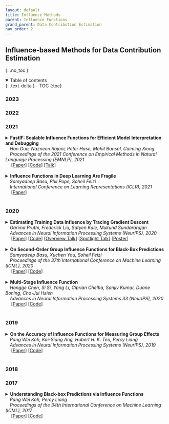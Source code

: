 ```yaml
---
layout: default
title: Influence Methods
parent: Influence Functions
grand_parent: Data Contribution Estimation
nav_order: 2
---
```


## Influence-based Methods for Data Contribution Estimation
{: .no_toc }

<!--
## Table of contents
{: .no_toc .text-delta }
-->

<details open markdown="block">
  <summary>
    Table of contents
  </summary>
  {: .text-delta }
- TOC
{:toc}
</details>


### 2023


### 2022


### 2021
<details><summary><b>FastIF: Scalable Influence Functions for Efficient Model Interpretation and Debugging</b> 
<br>
&emsp;<i>Han Guo, Nazneen Rajani, Peter Hase, Mohit Bansal, Caiming Xiong</i>
<br>
&emsp;<i>Proceedings of the 2021 Conference on Empirical Methods in Natural Language Processing (EMNLP), 2021</i>
<br>&emsp;
[<a target="_blank" rel="noopener noreferrer" href="https://aclanthology.org/2021.emnlp-main.808/">Paper</a>]
[<a target="_blank" rel="noopener noreferrer" href="https://github.com/salesforce/fast-influence-functions">Code</a>]
[<a target="_blank" rel="nonopener noreferrer" href="https://aclanthology.org/2021.emnlp-main.808.mp4">Talk</a>]
<br>
<br>
</summary>
  <blockquote> <b>Abstract:</b> Influence functions approximate the “influences” of training data-points for test predictions and have a wide variety of applications. Despite the popularity, their computational cost does not scale well with model and training data size. We present FastIF, a set of simple modifications to influence functions that significantly improves their run-time. We use k-Nearest Neighbors (kNN) to narrow the search space down to a subset of good candidate data points, identify the configurations that best balance the speed-quality trade-off in estimating the inverse Hessian-vector product, and introduce a fast parallel variant. Our proposed method achieves about 80X speedup while being highly correlated with the original influence values. With the availability of the fast influence functions, we demonstrate their usefulness in four applications. First, we examine whether influential data-points can “explain” test time behavior using the framework of simulatability. Second, we visualize the influence interactions between training and test data-points. Third, we show that we can correct model errors by additional fine-tuning on certain influential data-points, improving the accuracy of a trained MultiNLI model by 2.5% on the HANS dataset. Finally, we experiment with a similar setup but fine-tuning on datapoints not seen during training, improving the model accuracy by 2.8% and 1.7% on HANS and ANLI datasets respectively. Overall, our fast influence functions can be efficiently applied to large models and datasets, and our experiments demonstrate the potential of influence functions in model interpretation and correcting model errors.
<br><br>

<!--
<details><summary><b>Notes</b></summary>TEXT
<br><br></details>
-->

<details><summary><b>Bibtex</b></summary>
{% raw %}
<pre><code>@inproceedings{guo-etal-2021-fastif,
    title = "{F}ast{IF}: Scalable Influence Functions for Efficient Model Interpretation and Debugging",
    author = "Guo, Han  and
      Rajani, Nazneen  and
      Hase, Peter  and
      Bansal, Mohit  and
      Xiong, Caiming",
    editor = "Moens, Marie-Francine  and
      Huang, Xuanjing  and
      Specia, Lucia  and
      Yih, Scott Wen-tau",
    booktitle = "Proceedings of the 2021 Conference on Empirical Methods in Natural Language Processing",
    month = nov,
    year = "2021",
    address = "Online and Punta Cana, Dominican Republic",
    publisher = "Association for Computational Linguistics",
    url = "https://aclanthology.org/2021.emnlp-main.808",
    doi = "10.18653/v1/2021.emnlp-main.808",
    pages = "10333--10350"
}</code></pre>
{% endraw %}
</details>
</blockquote>
</details>


<details><summary><b>Influence Functions in Deep Learning Are Fragile </b> 
<br>
&emsp;<i>Samyadeep Basu, Phil Pope, Soheil Feizi</i>
<br>
&emsp;<i>International Conference on Learning Representations (ICLR), 2021</i>
<br>&emsp;
[<a target="_blank" rel="noopener noreferrer" href="https://openreview.net/forum?id=xHKVVHGDOEk">Paper</a>]
<!--
[<a target="_blank" rel="noopener noreferrer" href="">Code</a>]
-->
<br>
<br>
</summary>
  <blockquote> <b>Abstract:</b> Influence functions approximate the effect of training samples in test-time predictions and have a wide variety of applications in machine learning interpretability and uncertainty estimation. A commonly-used (first-order) influence function can be implemented efficiently as a post-hoc method requiring access only to the gradients and Hessian of the model. For linear models, influence functions are well-defined due to the convexity of the underlying loss function and are generally accurate even across difficult settings where model changes are fairly large such as estimating group influences. Influence functions, however, are not well-understood in the context of deep learning with non-convex loss functions.  In this paper, we provide a comprehensive and large-scale empirical study of successes and failures of influence functions in neural network models trained on datasets such as Iris, MNIST, CIFAR-10 and ImageNet. Through our extensive experiments, we show that the network architecture, its depth and width, as well as the extent of model parameterization and regularization techniques have strong effects in the accuracy of influence functions. In particular, we find that (i) influence estimates are fairly accurate for shallow networks, while for deeper networks the estimates are often erroneous; (ii) for certain network architectures and datasets, training with weight-decay regularization is important to get high-quality influence estimates; and (iii) the accuracy of influence estimates can vary significantly depending on the examined test points. These results suggest that in general influence functions in deep learning are fragile and call for developing improved influence estimation methods to mitigate these issues in non-convex setups.
<br><br>

<!--
<details><summary><b>Notes</b></summary>TEXT
<br><br></details>
-->

<details><summary><b>Bibtex</b></summary>
{% raw %}
<pre><code>@inproceedings{
basu2021influence,
title={Influence Functions in Deep Learning Are Fragile},
author={Samyadeep Basu and Phil Pope and Soheil Feizi},
booktitle={International Conference on Learning Representations},
year={2021},
url={https://openreview.net/forum?id=xHKVVHGDOEk}
}</code></pre>
{% endraw %}
</details>
</blockquote>
</details>


### 2020
<a id="2020-influence"></a>
<details><summary><b>Estimating Training Data Influence by Tracing Gradient Descent</b> 
<br>
&emsp;<i>Garima Pruthi, Frederick Liu, Satyen Kale, Mukund Sundararajan</i>
<br>
&emsp;<i>Advances in Neural Information Processing Systems (NeurIPS), 2020</i>
<br>&emsp;
[<a target="_blank" rel="noopener noreferrer" href="https://proceedings.neurips.cc/paper/2020/hash/e6385d39ec9394f2f3a354d9d2b88eec-Abstract.html">Paper</a>]
[<a target="_blank" rel="noopener noreferrer" href="https://github.com/frederick0329/TracIn">Code</a>]
[<a target="_blank" rel="noopener noreferrer" href="https://videos.neurips.cc/category/34/search/Estimating%20Training%20Data/video/slideslive-38936700?t=27">Overview Talk</a>]
[<a target="_blank" rel="noopener noreferrer" href="https://videos.neurips.cc/category/34/search/Estimating%20Training%20Data/video/slideslive-38937872?t=0">Spotlight Talk</a>]
[<a target="_blank" rel="noopener noreferrer" href="https://github.com/frederick0329/TracIn/blob/master/figures/neurips_poster.pdf">Poster</a>]
<br>
<br>
</summary>
  <blockquote> <b>Abstract:</b> We introduce a method called TracIn that computes the influence of a training example on a prediction made by the model. The idea is to trace how the loss on the test point changes during the training process whenever the training example of interest was utilized. We provide a scalable implementation of TracIn via: (a) a first-order gradient approximation to the exact computation, (b) saved checkpoints of standard training procedures, and (c) cherry-picking layers of a deep neural network. In contrast with previously proposed methods, TracIn is simple to implement; all it needs is the ability to work with gradients, checkpoints, and loss functions. The method is general. It applies to any machine learning model trained using stochastic gradient descent or a variant of it, agnostic of architecture, domain and task. We expect the method to be widely useful within processes that study and improve training data.
<br><br>

<!--
<details><summary><b>Notes</b></summary>TEXT
<br><br></details>
-->

<details><summary><b>Bibtex</b></summary>
{% raw %}
<pre><code> @article{pruthi2020estimating,
  title={Estimating training data influence by tracing gradient descent},
  author={Pruthi, Garima and Liu, Frederick and Kale, Satyen and Sundararajan, Mukund},
  journal={Advances in Neural Information Processing Systems},
  volume={33},
  pages={19920--19930},
  year={2020}
}</code></pre>
{% endraw %}
</details>
</blockquote>
</details>


<details><summary><b>On Second-Order Group Influence Functions for Black-Box Predictions</b>
<br>
&emsp;<i>Samyadeep Basu, Xuchen You, Soheil Feizi</i>
<br>
&emsp;<i>Proceedings of the 37th International Conference on Machine Learning (ICML), 2020</i>
<br>&emsp;
[<a target="_blank" rel="noopener noreferrer" href="https://proceedings.mlr.press/v119/basu20b.html">Paper</a>]
[<a target="_blank" rel="noopener noreferrer" href="LINK">Code</a>]
<br><br></summary>
  
<blockquote> <b>Abstract:</b> With the rapid adoption of machine learning systems in sensitive applications, there is an increasing need to make black-box models explainable. Often we want to identify an influential group of training samples in a particular test prediction for a given machine learning model. Existing influence functions tackle this problem by using first-order approximations of the effect of removing a sample from the training set on model parameters. To compute the influence of a group of training samples (rather than an individual point) in model predictions, the change in optimal model parameters after removing that group from the training set can be large. Thus, in such cases, the first-order approximation can be loose. In this paper, we address this issue and propose second-order influence functions for identifying influential groups in test-time predictions. For linear models, across different sizes and types of groups, we show that using the proposed second-order influence function improves the correlation between the computed influence values and the ground truth ones. We also show that second-order influence functions could be used with optimization techniques to improve the selection of the most influential group for a test-sample.
<br><br>

<details><summary><b>Bibtex</b></summary>
{% raw %}
<pre><code> @InProceedings{pmlr-v119-basu20b,
  title = 	 {On Second-Order Group Influence Functions for Black-Box Predictions},
  author =       {Basu, Samyadeep and You, Xuchen and Feizi, Soheil},
  booktitle = 	 {Proceedings of the 37th International Conference on Machine Learning},
  pages = 	 {715--724},
  year = 	 {2020},
  editor = 	 {III, Hal Daumé and Singh, Aarti},
  volume = 	 {119},
  series = 	 {Proceedings of Machine Learning Research},
  month = 	 {13--18 Jul},
  publisher =    {PMLR},
  pdf = 	 {http://proceedings.mlr.press/v119/basu20b/basu20b.pdf},
  url = 	 {https://proceedings.mlr.press/v119/basu20b.html}
}
</code></pre>
{% endraw %}
</details>

</blockquote></details>


<details><summary><b>Multi-Stage Influence Function</b> 
<br>
&emsp;<i>Hongge Chen, Si Si, Yang Li, Ciprian Chelba, Sanjiv Kumar, Duane Boning, Cho-Jui Hsieh</i>
<br>
&emsp;<i>Advances in Neural Information Processing Systems 33 (NeurIPS), 2020</i>
<br>&emsp;
[<a target="_blank" rel="noopener noreferrer" href="https://proceedings.neurips.cc/paper/2020/hash/95e62984b87e90645a5cf77037395959-Abstract.html">Paper</a>]
[<a target="_blank" rel="noopener noreferrer" href="">Code</a>]
<br>
<br>
</summary>
  <blockquote> <b>Abstract:</b> Multi-stage training and knowledge transfer, from a large-scale pretraining task to various finetuning tasks, have revolutionized natural language processing and computer vision resulting in state-of-the-art performance improvements. In this paper, we develop a multi-stage influence function score to track predictions from a finetuned model all the way back to the pretraining data. With this score, we can identify the pretraining examples in the pretraining task that contribute most to a prediction in the finetuning task. The proposed multi-stage influence function generalizes the original influence function for a single model in (Koh &Liang, 2017), thereby enabling influence computation through both pretrained and finetuned models. We study two different scenarios with the pretrained embedding fixed or updated in the finetuning tasks. We test our proposed method in various experiments to show its effectiveness and potential applications.
<br><br>

<!--
<details><summary><b>Notes</b></summary>TEXT
<br><br></details>
-->

<details><summary><b>Bibtex</b></summary>
{% raw %}
<pre><code> @article{chen2020multi,
  title={Multi-stage influence function},
  author={Chen, Hongge and Si, Si and Li, Yang and Chelba, Ciprian and Kumar, Sanjiv and Boning, Duane and Hsieh, Cho-Jui},
  journal={Advances in Neural Information Processing Systems},
  volume={33},
  pages={12732--12742},
  year={2020}
}
</code></pre>
{% endraw %}
</details>
</blockquote>
</details>


### 2019

<details><summary><b>On the Accuracy of Influence Functions for Measuring Group Effects</b> 
<br>
&emsp;<i>Pang Wei Koh, Kai-Siang Ang, Hubert H. K. Teo, Percy Liang</i>
<br>
&emsp;<i>Advances in Neural Information Processing Systems (NeurIPS), 2019</i>
<br>&emsp;
[<a target="_blank" rel="noopener noreferrer" href="https://openreview.net/forum?id=HJentVSgUB">Paper</a>]
[<a target="_blank" rel="noopener noreferrer" href="https://github.com/kohpangwei/group-influence-release">Code</a>]
<br>
<br>
</summary>
  <blockquote> <b>Abstract:</b> Influence functions estimate the effect of removing a training point on a model without the need to retrain. They are based on a first-order Taylor approximation that is guaranteed to be accurate for sufficiently small changes to the model, and so are commonly used to study the effect of individual points in large datasets. However, we often want to study the effects of large groups of training points, e.g., to diagnose batch effects or apportion credit between different data sources. Removing such large groups can result in significant changes to the model. Are influence functions still accurate in this setting? In this paper, we find that across many different types of groups and for a range of real-world datasets, the predicted effect (using influence functions) of a group correlates surprisingly well with its actual effect, even if the absolute and relative errors are large. Our theoretical analysis shows that such strong correlation arises only under certain settings and need not hold in general, indicating that real-world datasets have particular properties that allow the influence approximation to be accurate.
<br><br>

<!--
<details><summary><b>Notes</b></summary>TEXT
<br><br></details>
-->

<details><summary><b>Bibtex</b></summary>
{% raw %}
<pre><code> @article{koh2019accuracy,
  title={On the accuracy of influence functions for measuring group effects},
  author={Koh, Pang Wei W and Ang, Kai-Siang and Teo, Hubert and Liang, Percy S},
  journal={Advances in neural information processing systems},
  volume={32},
  year={2019}
}</code></pre>
{% endraw %}
</details>
</blockquote>
</details>



### 2018


### 2017
<details><summary><b>Understanding Black-box Predictions via Influence Functions</b> 
<br>
&emsp;<i>Pang Wei Koh, Percy Liang</i>
<br>
&emsp;<i>Proceedings of the 34th International Conference on Machine Learning (ICML), 2017</i>
<br>&emsp;
[<a target="_blank" rel="noopener noreferrer" href="https://proceedings.mlr.press/v70/koh17a">Paper</a>]
[<a target="_blank" rel="noopener noreferrer" href="https://github.com/kohpangwei/influence-release">Code</a>]
<br>
<br>
</summary>
  <blockquote> <b>Abstract:</b> How can we explain the predictions of a black-box model? In this paper, we use influence functions — a classic technique from robust statistics — to trace a model’s prediction through the learning algorithm and back to its training data, thereby identifying training points most responsible for a given prediction. To scale up influence functions to modern machine learning settings, we develop a simple, efficient implementation that requires only oracle access to gradients and Hessian-vector products. We show that even on non-convex and non-differentiable models where the theory breaks down, approximations to influence functions can still provide valuable information. On linear models and convolutional neural networks, we demonstrate that influence functions are useful for multiple purposes: understanding model behavior, debugging models, detecting dataset errors, and even creating visually-indistinguishable training-set attacks.
<br><br>

<!--
<details><summary><b>Notes</b></summary>TEXT
<br><br></details>
-->

<details><summary><b>Bibtex</b></summary>
{% raw %}
<pre><code> 
@InProceedings{pmlr-v70-koh17a,
  title = 	 {Understanding Black-box Predictions via Influence Functions},
  author =       {Pang Wei Koh and Percy Liang},
  booktitle = 	 {Proceedings of the 34th International Conference on Machine Learning},
  pages = 	 {1885--1894},
  year = 	 {2017},
  editor = 	 {Precup, Doina and Teh, Yee Whye},
  volume = 	 {70},
  series = 	 {Proceedings of Machine Learning Research},
  month = 	 {06--11 Aug},
  publisher =    {PMLR},
  pdf = 	 {http://proceedings.mlr.press/v70/koh17a/koh17a.pdf},
  url = 	 {https://proceedings.mlr.press/v70/koh17a.html}}
</code></pre>
{% endraw %}
</details>
</blockquote>
</details>


